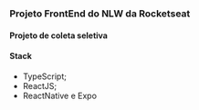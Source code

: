 
### Projeto FrontEnd do NLW da Rocketseat

#### Projeto de coleta seletiva

#### Stack

- TypeScript;
- ReactJS;
- ReactNative e Expo
